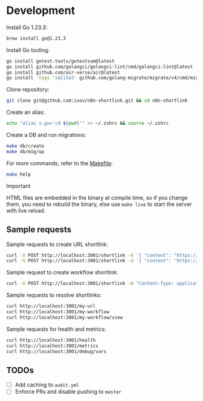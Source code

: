# Development

Install Go 1.23.3:

```sh
brew install go@1.23.3
```

Install Go tooling:

```sh
go install gotest.tools/gotestsum@latest
go install github.com/golangci/golangci-lint/cmd/golangci-lint@latest
go install github.com/air-verse/air@latest
go install -tags 'sqlite3' github.com/golang-migrate/migrate/v4/cmd/migrate@latest
```

Clone repository:

```sh
git clone git@github.com:ivov/n8n-shortlink.git && cd n8n-shortlink
```

Create an alias:

```sh
echo "alias s.go='cd $(pwd)'" >> ~/.zshrc && source ~/.zshrc
```

Create a DB and run migrations:

```sh
make db/create
make db/mig/up
```

For more commands, refer to the [Makefile](../Makefile):

```sh
make help
```

> [!IMPORTANT]  
> HTML files are embedded in the binary at compile time, so if you change them, you need to rebuild the binary, else use `make live` to start the server with live reload.

## Sample requests

Sample requests to create URL shortlink:

```sh
curl -X POST http://localhost:3001/shortlink -d '{ "content": "https://ivov.dev" }'
curl -X POST http://localhost:3001/shortlink -d '{ "content": "https://ivov.dev", "slug": "my-url" }'
```

Sample request to create workflow shortlink:

```sh
curl -X POST http://localhost:3001/shortlink -H "Content-Type: application/json" -d '{ "slug": "my-workflow", "content": "{\"nodes\":[{\"parameters\":{},\"id\":\"f6c01408-2371-4542-b4fa-abbfa61b0ef2\",\"name\":\"When clicking \u2018Test workflow\u2019\",\"type\":\"n8n-nodes-base.manualTrigger\",\"typeVersion\":1,\"position\":[580,300]},{\"parameters\":{\"options\":{}},\"id\":\"0cf6ba0e-b33e-4a8d-9dd0-10f4fdcc42c2\",\"name\":\"Edit Fields\",\"type\":\"n8n-nodes-base.set\",\"typeVersion\":3.4,\"position\":[800,300]}],\"connections\":{\"When clicking \u2018Test workflow\u2019\":{\"main\":[[{\"node\":\"Edit Fields\",\"type\":\"main\",\"index\":0}]]}},\"pinData\":{}}" }'
```

Sample requests to resolve shortlinks:

```sh
curl http://localhost:3001/my-url
curl http://localhost:3001/my-workflow
curl http://localhost:3001/my-workflow/view
```

Sample requests for health and metrics:

```sh
curl http://localhost:3001/health
curl http://localhost:3001/metrics
curl http://localhost:3001/debug/vars
```

## TODOs

- [ ] Add caching to `audit.yml`
- [ ] Enforce PRs and disable pushing to `master`